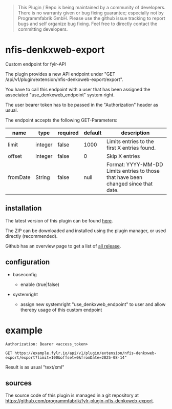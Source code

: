 > This Plugin / Repo is being maintained by a community of developers.
There is no warranty given or bug fixing guarantee; especially not by
Programmfabrik GmbH. Please use the github issue tracking to report bugs
and self organize bug fixing. Feel free to directly contact the committing
developers.

# nfis-denkxweb-export
Custom endpoint for fylr-API

The plugin provides a new API endpoint under "GET /api/v1/plugin/extension/nfis-denkxweb-export/export".

You have to call this endpoint with a user that has been assigned the associated "use_denkxweb_endpoint" system right.

The user bearer token has to be passed in the "Authorization" header as usual.

The endpoint accepts the following GET-Parameters:

| name     | type    | required | default | description                                                                        |
|----------|---------|----------|---------|------------------------------------------------------------------------------------|
| limit    | integer | false    | 1000    | Limits entries to the first X entries found.                                       |
| offset   | integer | false    | 0       | Skip X entries                                                                     |
| fromDate | String  | false    | null    | Format: YYYY-MM-DD Limits entries to those that have been changed since that date. |


## installation

The latest version of this plugin can be found [here](https://github.com/programmfabrik/fylr-plugin-nfis-denkxweb-export/releases/latest/download/nfisDenkxwebExport.zip).

The ZIP can be downloaded and installed using the plugin manager, or used directly (recommended).

Github has an overview page to get a list of [all release](https://github.com/programmfabrik/fylr-plugin-nfis-denkxweb-export/releases/).

## configuration

* baseconfig
  * enable (true|false)

* systemright
  * assign new systemright "use_denkxweb_endpoint" to user and allow thereby usage of this custom endpoint

# example

```
Authorization: Bearer <access_token>

GET https://example.fylr.io/api/v1/plugin/extension/nfis-denkxweb-export/export?limit=100&offset=0&fromDate=2025-08-14"
```

Result is as usual "text/xml"

## sources

The source code of this plugin is managed in a git repository at <https://github.com/programmfabrik/fylr-plugin-nfis-denkxweb-export>.
